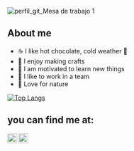 ![perfil_git_Mesa de trabajo 1](https://user-images.githubusercontent.com/77973424/141020530-f0ad978d-60ce-4913-bfa0-acda71b61cce.png)

## About me

* :coffee: I like hot chocolate, cold weather :maple_leaf:
* :gift: I enjoy making crafts
* :tada: I am motivated to learn new things
* :dancers: I like to work in a team
* :leaves: Love for nature

[![Top Langs](https://github-readme-stats.vercel.app/api/top-langs/?username=mareizaa&hide=puppet)](https://github.com/mareizaa/github-readme-stats)

## you can find me at:
<a href="https://twitter.com/MarSerendipia">
<img align="left" alt="Souarvdey777 | Twitter" width="22px" src="https://cdn.jsdelivr.net/npm/simple-icons@v3/icons/twitter.svg" />
</a>
<a href="https://www.linkedin.com/in/marcela-areiza-areiza-23135b122/">
  <img align="left" alt="Mehdi's LinkdeIn" width="22px" src="https://cdn.jsdelivr.net/npm/simple-icons@v3/icons/linkedin.svg" />
</a>
